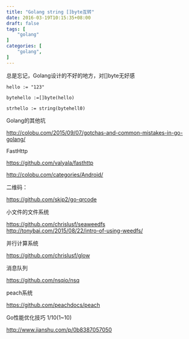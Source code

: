 ```yaml
---
title: "Golang string []byte互转"
date: 2016-03-19T10:15:35+08:00
draft: false
tags: [
    "golang"
]
categories: [
    "golang",
]
---
```


总是忘记，Golang设计的不好的地方，对[]byte无好感
``` Golang
hello := "123"

bytehello :=[]byte(hello)

strhello := string(bytehell0)
``` 

Golang的其他坑

http://colobu.com/2015/09/07/gotchas-and-common-mistakes-in-go-golang/

FastHttp

https://github.com/valyala/fasthttp

http://colobu.com/categories/Android/


二维码：

https://github.com/skip2/go-qrcode

小文件的文件系统

https://github.com/chrislusf/seaweedfs
http://tonybai.com/2015/08/22/intro-of-using-weedfs/


并行计算系统

https://github.com/chrislusf/glow


消息队列

https://github.com/nsqio/nsq


peach系统

https://github.com/peachdocs/peach

Go性能优化技巧 1/10(1~10)

http://www.jianshu.com/p/0b8387057050
